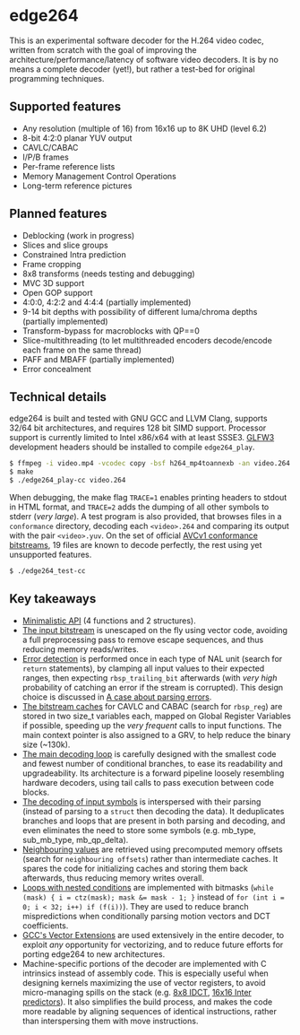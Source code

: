 edge264
=======

This is an experimental software decoder for the H.264 video codec, written from scratch with the goal of improving the architecture/performance/latency of software video decoders. It is by no means a complete decoder (yet!), but rather a test-bed for original programming techniques.


Supported features
------------------

* Any resolution (multiple of 16) from 16x16 up to 8K UHD (level 6.2)
* 8-bit 4:2:0 planar YUV output
* CAVLC/CABAC
* I/P/B frames
* Per-frame reference lists
* Memory Management Control Operations
* Long-term reference pictures


Planned features
----------------

* Deblocking (work in progress)
* Slices and slice groups
* Constrained Intra prediction
* Frame cropping
* 8x8 transforms (needs testing and debugging)
* MVC 3D support
* Open GOP support
* 4:0:0, 4:2:2 and 4:4:4 (partially implemented)
* 9-14 bit depths with possibility of different luma/chroma depths (partially implemented)
* Transform-bypass for macroblocks with QP==0
* Slice-multithreading (to let multithreaded encoders decode/encode each frame on the same thread)
* PAFF and MBAFF (partially implemented)
* Error concealment


Technical details
-----------------

edge264 is built and tested with GNU GCC and LLVM Clang, supports 32/64 bit architectures, and requires 128 bit SIMD support. Processor support is currently limited to Intel x86/x64 with at least SSSE3. [GLFW3](https://www.glfw.org/) development headers should be installed to compile `edge264_play`.

```sh
$ ffmpeg -i video.mp4 -vcodec copy -bsf h264_mp4toannexb -an video.264 # optional, converts from MP4 format
$ make
$ ./edge264_play-cc video.264
```

When debugging, the make flag `TRACE=1` enables printing headers to stdout in HTML format, and `TRACE=2` adds the dumping of all other symbols to stderr (*very large*). A test program is also provided, that browses files in a `conformance` directory, decoding each `<video>.264` and comparing its output with the pair `<video>.yuv`. On the set of official [AVCv1 conformance bitstreams](https://www.itu.int/wftp3/av-arch/jvt-site/draft_conformance/), 19 files are known to decode perfectly, the rest using yet unsupported features.

```sh
$ ./edge264_test-cc
```


Key takeaways
-------------

* [Minimalistic API](edge264.h) (4 functions and 2 structures).
* [The input bitstream](edge264_golomb.c) is unescaped on the fly using vector code, avoiding a full preprocessing pass to remove escape sequences, and thus reducing memory reads/writes.
* [Error detection](edge264.c) is performed once in each type of NAL unit (search for `return` statements), by clamping all input values to their expected ranges, then expecting `rbsp_trailing_bit` afterwards (with _very high_ probability of catching an error if the stream is corrupted). This design choice is discussed in [A case about parsing errors](https://traffaillac.github.io/parsing.html).
* [The bitstream caches](edge264_common.h) for CAVLC and CABAC (search for `rbsp_reg`) are stored in two size_t variables each, mapped on Global Register Variables if possible, speeding up the _very frequent_ calls to input functions. The main context pointer is also assigned to a GRV, to help reduce the binary size (\~130k).
* [The main decoding loop](edge264_slice.c) is carefully designed with the smallest code and fewest number of conditional branches, to ease its readability and upgradeability. Its architecture is a forward pipeline loosely resembling hardware decoders, using tail calls to pass execution between code blocks.
* [The decoding of input symbols](edge264_slice.c) is interspersed with their parsing (instead of parsing to a `struct` then decoding the data). It deduplicates branches and loops that are present in both parsing and decoding, and even eliminates the need to store some symbols (e.g. mb_type, sub_mb_type, mb_qp_delta).
* [Neighbouring values](edge264_common.h) are retrieved using precomputed memory offsets (search for `neighbouring offsets`) rather than intermediate caches. It spares the code for initializing caches and storing them back afterwards, thus reducing memory writes overall.
* [Loops with nested conditions](edge264_slice.c) are implemented with bitmasks (`while (mask) { i = ctz(mask); mask &= mask - 1; }` instead of `for (int i = 0; i < 32; i++) if (f(i))`). They are used to reduce branch mispredictions when conditionally parsing motion vectors and DCT coefficients.
* [GCC's Vector Extensions](edge264_common.h) are used extensively in the entire decoder, to exploit _any_ opportunity for vectorizing, and to reduce future efforts for porting edge264 to new architectures.
* Machine-specific portions of the decoder are implemented with C intrinsics instead of assembly code. This is especially useful when designing kernels maximizing the use of vector registers, to avoid micro-managing spills on the stack (e.g. [8x8 IDCT](edge264_residual_ssse3.c), [16x16 Inter predictors](edge264_inter_ssse3.c)). It also simplifies the build process, and makes the code more readable by aligning sequences of identical instructions, rather than interspersing them with move instructions.
